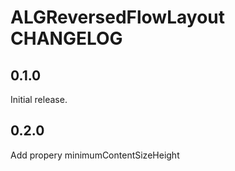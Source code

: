 # ALGReversedFlowLayout CHANGELOG

## 0.1.0

Initial release.

## 0.2.0

Add propery minimumContentSizeHeight
